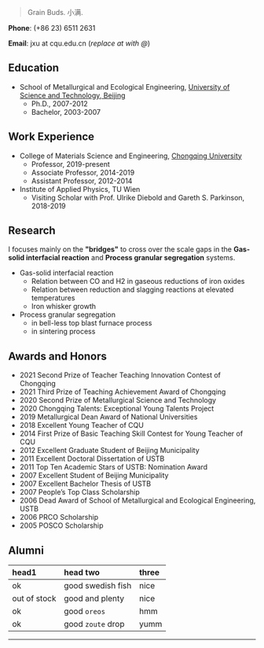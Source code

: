 > Grain Buds.
> 小满.

**Phone**: (+86 23) 6511 2631

**Email**: jxu at cqu.edu.cn (_replace at with @_)

## Education

- School of Metallurgical and Ecological Engineering, <a href="https://en.wikipedia.org/wiki/University_of_Science_and_Technology_Beijing">University of Science and Technology, Beijing</a>
  - Ph.D., 2007-2012
  - Bachelor, 2003-2007

## Work Experience

- College of Materials Science and Engineering, <a href="https://en.wikipedia.org/wiki/Chongqing_University">Chongqing University</a>
  - Professor, 2019-present
  - Associate Professor, 2014-2019
  - Assistant Professor, 2012-2014
- Institute of Applied Physics, TU Wien
  - Visiting Scholar with Prof. Ulrike Diebold and Gareth S. Parkinson, 2018-2019

## Research

I focuses mainly on the **"bridges"** to cross over the scale gaps in the **Gas-solid interfacial reaction** and **Process granular segregation** systems. 

- Gas-solid interfacial reaction
  - Relation between CO and H2 in gaseous reductions of iron oxides
  - Relation between reduction and slagging reactions at elevated temperatures
  - Iron whisker growth
- Process granular segregation
  - in bell-less top blast furnace process
  - in sintering process

## Awards and Honors
*   2021  Second Prize of Teacher Teaching Innovation Contest of Chongqing 
*   2021  Third Prize of Teaching Achievement Award of Chongqing 
*   2020  Second Prize of Metallurgical Science and Technology
*   2020  Chongqing Talents: Exceptional Young Talents Project
*   2019  Metallurgical Dean Award of National Universities
*   2018  Excellent Young Teacher of CQU
*   2014  First Prize of Basic Teaching Skill Contest for Young Teacher of CQU
*   2012  Excellent Graduate Student of Beijing Municipality
*   2011  Excellent Doctoral Dissertation of USTB
*   2011  Top Ten Academic Stars of USTB: Nomination Award
*   2007  Excellent Student of Beijing Municipality
*   2007  Excellent Bachelor Thesis of USTB
*   2007  People’s Top Class Scholarship
*   2006  Dead Award of School of Metallurgical and Ecological Engineering, USTB
*   2006  PRCO Scholarship
*   2005  POSCO Scholarship

## Alumni

| head1        | head two          | three |
|:-------------|:------------------|:------|
| ok           | good swedish fish | nice  |
| out of stock | good and plenty   | nice  |
| ok           | good `oreos`      | hmm   |
| ok           | good `zoute` drop | yumm  |

* * *
